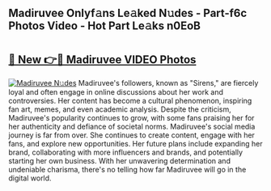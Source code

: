 ## Madiruvee Onlyf𝚊ns Le𝚊ked N𝚞des - Part-f6c Photos Video - Hot Part Le𝚊ks n0EoB

# <h2><a href="http://ac48707.deff.icu/?id=Madiruvee">🔗 New 👉🔴 Madiruvee VIDEO Photos</a></h2>

[![Madiruvee N𝚞des](https://i.imgur.com/rIISA9y.gif)](http://ac48707.deff.icu/?id=Madiruvee)
Madiruvee's followers, known as "Sirens," are fiercely loyal and often engage in online discussions about her work and controversies. Her content has become a cultural phenomenon, inspiring fan art, memes, and even academic analysis. Despite the criticism, Madiruvee's popularity continues to grow, with some fans praising her for her authenticity and defiance of societal norms. Madiruvee's social media journey is far from over. She continues to create content, engage with her fans, and explore new opportunities. Her future plans include expanding her brand, collaborating with more influencers and brands, and potentially starting her own business. With her unwavering determination and undeniable charisma, there's no telling how far Madiruvee will go in the digital world.
